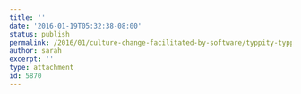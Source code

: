 ```yaml
---
title: ''
date: '2016-01-19T05:32:38-08:00'
status: publish
permalink: /2016/01/culture-change-facilitated-by-software/typpity-typpity
author: sarah
excerpt: ''
type: attachment
id: 5870
---
```

<!DOCTYPE html PUBLIC "-//W3C//DTD HTML 4.0 Transitional//EN" "http://www.w3.org/TR/REC-html40/loose.dtd">
<?xml encoding="UTF-8">
